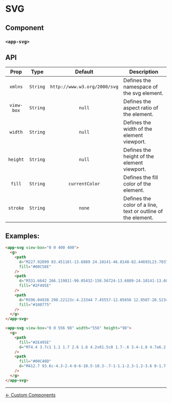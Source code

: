 # SVG

## Component

### `<app-svg>`

## API

|    Prop    |   Type   |           Default            | Description                                                  |
| :--------: | :------: | :--------------------------: | ------------------------------------------------------------ |
|  `xmlns`   | `String` | `http://www.w3.org/2000/svg` | Defines the namespace of the svg element.                    |
| `view-box` | `String` |            `null`            | Defines the aspect ratio of the element.                     |
|  `width`   | `String` |            `null`            | Defines the width of the element viewport.                   |
|  `height`  | `String` |            `null`            | Defines the height of the element viewport.                  |
|   `fill`   | `String` |        `currentColor`        | Defines the fill color of the element.                       |
|  `stroke`  | `String` |            `none`            | Defines the color of a line, text or outline of the element. |

## Examples:

```html
<app-svg view-box="0 0 400 400">
  <g>
    <path
      d="M227.92099 83.45116l-13.6889 24.10141-46.8148-82.44693L23.7037 278.17052h97.3037c0 13.31084 10.61252 24.10142 23.70371 24.10142H23.70371c-8.46771 0-16.29145-4.59601-20.5246-12.05272-4.23315-7.4567-4.23272-16.64312.00114-24.0994L146.89383 13.05492c4.23415-7.45738 12.0596-12.05138 20.5284-12.05138 8.46878 0 16.29423 4.594 20.52839 12.05138l39.97037 70.39623z"
      fill="#00C58E"
    />
    <path
      d="M331.6642 266.11981l-90.05432-158.56724-13.6889-24.10141-13.68888 24.10141-90.04445 158.56724c-4.23385 7.45629-4.23428 16.64271-.00113 24.09941 4.23314 7.4567 12.05689 12.05272 20.5246 12.05272h166.4c8.46946 0 16.29644-4.591 20.532-12.04837 4.23555-7.45736 4.23606-16.64592.00132-24.10376h.01976zM144.7111 278.17052L227.921 131.65399l83.19012 146.51653h-166.4z"
      fill="#2F495E"
    />
    <path
      d="M396.04938 290.22123c-4.23344 7.45557-12.05656 12.0507-20.52345 12.0507H311.1111c13.0912 0 23.7037-10.79057 23.7037-24.10141h40.66173L260.09877 74.98553l-18.4889 32.56704L227.921 83.45116l11.65432-20.51634c4.23416-7.45738 12.0596-12.05138 20.5284-12.05138 8.46879 0 16.29423 4.594 20.52839 12.05138l115.41728 203.185c4.23426 7.457 4.23426 16.6444 0 24.1014z"
      fill="#108775"
    />
  </g>
</app-svg>
```

```html
<app-svg view-box="0 0 556 98" width="556" height="98">
  <g>
    <path
      fill="#2E495E"
      d="M74.4 3.7c1 1.1 1.7 2.6 1.6 4.2v81.5c0 1.7-.6 3.4-1.8 4.7a6.2 6.2 0 0 1-4.6 1.9c-1 0-2-.2-3-.5a5 5 0 0 1-2.1-1.4L11.7 25.4V90a5.7 5.7 0 0 1-6 5.9c-1.5 0-3-.6-4-1.7A5.8 5.8 0 0 1 0 90.1V8.4C0 6.7.7 5 2 3.8A6 6 0 0 1 6.3 2c1 0 2.1.2 3 .6 1 .3 1.8 1 2.4 1.7l52.5 68.9V7.9a5.7 5.7 0 0 1 6-5.9c1.5 0 3 .5 4 1.7zM183.1 3.9c1.1 1.3 1.8 3 1.7 4.6v51.6c.1 6.6-1.5 13.2-4.7 19-3 5.6-7.5 10.2-13 13.3-5.6 3.3-12 5-18.6 4.9-6.5 0-13-1.6-18.8-4.8a34 34 0 0 1-13-13.2 38.6 38.6 0 0 1-4.7-19.1V8.6c0-1.7.6-3.4 2-4.6a6.7 6.7 0 0 1 9.3 0c1.2 1.2 1.9 2.8 1.9 4.6V60c-.1 4.4 1 8.7 3.2 12.6a23.2 23.2 0 0 0 20.1 11.7 24 24 0 0 0 24.1-24.3V8.6c0-1.7.5-3.4 1.6-4.7 1.2-1.3 2.8-2 4.5-1.9 1.7 0 3.3.7 4.4 1.9zM287 85.7a6.3 6.3 0 0 1 1.1 3.8c.1 1.7-.6 3.4-1.9 4.6a6.4 6.4 0 0 1-4.3 1.7c-2.1.1-4.1-1-5.3-2.7l-26-34.8L225 93.1a6.2 6.2 0 0 1-5.2 2.8c-1.6 0-3-.6-4.1-1.7-1-1-1.7-2.4-1.7-3.8 0-1.6.6-3.2 1.6-4.4l27.6-37.5-27.7-37.2a6.2 6.2 0 0 1 .5-8.4 6.3 6.3 0 0 1 7.4-1.2 6 6 0 0 1 2.4 2l25.8 34.6L277 4c1.1-1.7 3-2.8 5.1-3 1.6 0 3.2.8 4.3 2 1.1 1 1.8 2.5 1.9 4 0 1.5-.5 2.8-1.4 4l-28 37.2 28 37.5zM383.5 3.7c1.2 1.1 2 2.8 1.9 4.5 0 1.7-.7 3.3-2 4.4-1.2 1.1-2.9 1.7-4.6 1.6H355v75.4c0 1.7-.6 3.3-1.9 4.5a7.4 7.4 0 0 1-9.8 0 6.2 6.2 0 0 1-2-4.5V14.2h-23.8c-1.7 0-3.3-.5-4.6-1.7A5.9 5.9 0 0 1 311 8c0-1.6.6-3.2 1.8-4.3 1.3-1.2 3-1.8 4.6-1.7h61.4c1.7 0 3.4.5 4.7 1.7z"
    />
    <path
      fill="#00C48D"
      d="M412.7 93.6c-4.3-2.4-8-6-10.5-10.3-.7-1-1.1-2.3-1.2-3.6 0-1.7.7-3.3 2-4.4 1.1-1.2 2.6-1.8 4.2-2 2.4.3 4.6 1.5 6 3.4 3 5 8.4 8 14.1 7.8A17.2 17.2 0 0 0 445 67.3V8.5a6 6 0 0 1 2-4.6c1.3-1.2 3-1.9 4.7-1.9 1.8 0 3.5.6 4.8 1.8a6.3 6.3 0 0 1 1.8 4.6v59a29 29 0 0 1-15 26 31.2 31.2 0 0 1-30.5.2zM505.2 94c-5.3-2-10.2-5-14.4-9a7.2 7.2 0 0 1-2.8-5.4 6 6 0 0 1 2-4.4 6 6 0 0 1 4.3-1.9c1.5 0 2.8.5 3.9 1.5 3.2 3 7 5.5 11 7.3 4.2 1.6 8.6 2.4 13 2.4 5 .1 10-1.2 14.3-4 3.5-2 5.8-5.7 5.8-9.8.1-4.3-2.1-8.4-5.8-10.8a52 52 0 0 0-17.4-6.3c-9.2-2-16.3-5-21.3-9.3-5-4.3-7.4-10.3-7.4-17.9-.1-5 1.3-9.9 4.2-14 2.9-4 6.8-7.2 11.4-9.2a45.5 45.5 0 0 1 32.4-.5 33 33 0 0 1 12 7.1c1.8 1.4 3 3.5 3 5.7a6 6 0 0 1-1.8 4.3 5.7 5.7 0 0 1-4.4 2c-1 0-2.2-.4-3-1.1a32.1 32.1 0 0 0-21.4-8.2c-5-.3-10 1-14.3 3.6a11.9 11.9 0 0 0 0 19.8 50 50 0 0 0 15.8 6c5.9 1.1 11.6 3 17.1 5.3 4.2 1.9 7.8 4.8 10.3 8.6 2.6 4.4 3.8 9.3 3.6 14.4.1 5-1.4 9.8-4.3 13.8-3 4.2-7.2 7.4-12 9.4a49.8 49.8 0 0 1-33.9.6z"
    />
  </g>
</app-svg>
```

---

[← Custom Components](../README.md)
